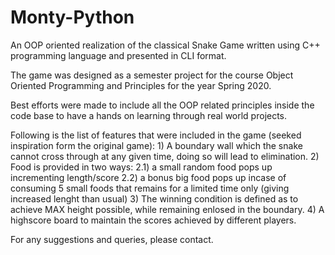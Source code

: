 # Monty-Python

An OOP oriented realization of the classical Snake Game written using C++ programming language and presented in CLI format.

The game was designed as a semester project for the course Object Oriented Programming and Principles for the year Spring 2020.

Best efforts were made to include all the OOP related principles inside the code base to have a hands on learning through real world projects.

Following is the list of features that were included in the game (seeked inspiration form the original game):
    1) A boundary wall which the snake cannot cross through at any given time, doing so will lead to elimination.
    2) Food is provided in two ways:
        2.1) a small random food pops up incrementing length/score
        2.2) a bonus big food pops up incase of consuming 5 small foods that remains for a limited time only (giving increased lenght than usual)
    3) The winning condition is defined as to achieve MAX height possible, while remaining enlosed in the boundary.
    4) A highscore board to maintain the scores achieved by different players.

For any suggestions and queries, please contact.
